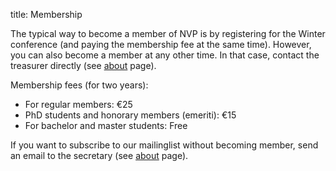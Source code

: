 title: Membership


The typical way to become a member of NVP is by registering for the Winter conference (and paying the membership fee at the same time). However, you can also become a member at any other time. In that case, contact the treasurer directly (see [about](/about) page).

Membership fees (for two years):

- For regular members: €25
- PhD students and honorary members (emeriti): €15
- For bachelor and master students: Free

If you want to subscribe to our mailinglist without becoming member, send an email to the secretary (see [about](/about) page).

